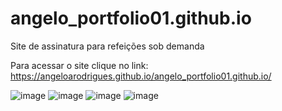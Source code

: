 # angelo_portfolio01.github.io
Site de assinatura para refeições sob demanda

Para acessar o site clique no link: https://angeloarodrigues.github.io/angelo_portfolio01.github.io/

![image](https://user-images.githubusercontent.com/60827025/138940245-7ab3038c-1ecf-4df1-8162-7a63c2bf8171.png)
![image](https://user-images.githubusercontent.com/60827025/138940316-0b310c65-c2ae-4b92-91de-94f47a95f499.png)
![image](https://user-images.githubusercontent.com/60827025/138940366-3eb3db65-d0a5-46d5-8866-19d256eb7b8a.png)
![image](https://user-images.githubusercontent.com/60827025/138940449-68b46eff-7ac1-487d-ae6d-05a575505b44.png)

